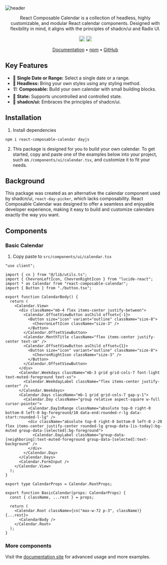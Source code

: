 <img src="https://i.imgur.com/WFBtiZr.png" alt="header">

<p align="center">
React Composable Calendar is a collection of headless, highly customizable, and modular React calendar components. Designed with flexibility in mind, it aligns with the principles of shadcn/ui and Radix UI.
</p>

<p align="center">
<a href="https://www.npmjs.com/package/react-composable-calendar"><img src="https://badge.fury.io/js/react-composable-calendar.svg?icon=si%3Anpm" alt="npm version" height="18"></a>
<a href="/LICENSE"><img src="https://img.shields.io/badge/License-MIT-blue" height="18" /></a>
</p>

<p align="center">
  <a href="https://react-composable-calendar.vercel.app/">Documentation</a>
  •
  <a href="https://www.npmjs.com/package/react-composable-calendar">npm</a>
  •
  <a href="https://github.com/feelixe/react-composable-calendar">GitHub</a>
</p>

## Key Features

* 📆 **Single Date or Range:** Select a single date or a range.
* 🤯 **Headless:** Bring your own styles using any styling method.
* 🏗️ **Composable:** Build your own calendar with small building blocks.
* 💾 **State:** Supports uncontrolled and controlled state.
* 🗿 **shadcn/ui:** Embraces the principles of shadcn/ui. 

## Installation
1. Install dependencies
```
npm i react-composable-calendar dayjs
```
2. This package is designed for you to build your own calendar. To get started, copy and paste one of the examples below into your project, such as `/components/ui/calendar.tsx`, and customize it to fit your needs.

## Background
This package was created as an alternative the calendar component used by shadcn/ui, `react-day-picker`, which lacks composability. React Composable Calendar was designed to offer a seamless and enjoyable developer experience, making it easy to build and customize calendars exactly the way you want.

## Components

### Basic Calendar
1. Copy paste to `src/components/ui/calendar.tsx`
```tsx
"use client";

import { cn } from "@/lib/utils.ts";
import { ChevronLeftIcon, ChevronRightIcon } from "lucide-react";
import * as Calendar from "react-composable-calendar";
import { Button } from "./button.tsx";

export function CalendarBody() {
  return (
    <Calendar.View>
      <div className="mb-4 flex items-center justify-between">
        <Calendar.OffsetViewButton asChild offset={-1}>
          <Button size="icon" variant="outline" className="size-8">
            <ChevronLeftIcon className="size-3" />
          </Button>
        </Calendar.OffsetViewButton>
        <Calendar.MonthTitle className="flex items-center justify-center text-sm" />
        <Calendar.OffsetViewButton asChild offset={1}>
          <Button size="icon" variant="outline" className="size-8">
            <ChevronRightIcon className="size-3" />
          </Button>
        </Calendar.OffsetViewButton>
      </div>
      <Calendar.Weekdays className="mb-3 grid grid-cols-7 font-light text-muted-foreground text-xs">
        <Calendar.WeekdayLabel className="flex items-center justify-center" />
      </Calendar.Weekdays>
      <Calendar.Days className="mb-1 grid grid-cols-7 gap-y-1">
        <Calendar.Day className="group relative aspect-square w-full cursor-pointer">
          <Calendar.DayInRange className="absolute top-0 right-0 bottom-0 left-0 bg-foreground/10 data-end:rounded-r-lg data-start:rounded-l-lg" />
          <div className="absolute top-0 right-0 bottom-0 left-0 z-20 flex items-center justify-center rounded-lg group-data-[is-today]:bg-muted group-data-[selected]:bg-foreground">
            <Calendar.DayLabel className="group-data-[neighboring]:text-muted-foreground group-data-[selected]:text-background" />
          </div>
        </Calendar.Day>
      </Calendar.Days>
      <Calendar.FormInput />
    </Calendar.View>
  );
}

export type CalendarProps = Calendar.RootProps;

export function BasicCalendar(props: CalendarProps) {
  const { className, ...rest } = props;

  return (
    <Calendar.Root className={cn("max-w-72 p-3", className)} {...rest}>
      <CalendarBody />
    </Calendar.Root>
  );
}
```

### More components
Visit the [documentation site](https://react-composable-calendar.vercel.app/) for advanced usage and more examples.
